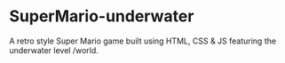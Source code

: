 # SuperMario-underwater
A retro style Super Mario game built using HTML, CSS &amp;  JS featuring the underwater level /world.
